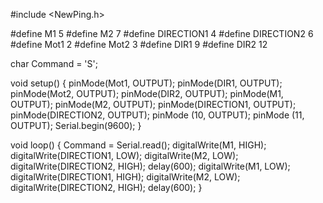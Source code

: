 #include <NewPing.h>

#define M1 5
#define M2 7
#define DIRECTION1 4
#define DIRECTION2 6
#define Mot1 2
#define Mot2 3
#define DIR1 9
#define DIR2 12

char Command = 'S';

void setup() {
pinMode(Mot1, OUTPUT);
pinMode(DIR1, OUTPUT);
pinMode(Mot2, OUTPUT);
pinMode(DIR2, OUTPUT);
pinMode(M1, OUTPUT);
pinMode(M2, OUTPUT);
pinMode(DIRECTION1, OUTPUT);
pinMode(DIRECTION2, OUTPUT);
pinMode (10, OUTPUT); 
pinMode (11, OUTPUT);
Serial.begin(9600);
}

void loop() {
  Command = Serial.read();
  digitalWrite(M1, HIGH);
  digitalWrite(DIRECTION1, LOW);
  digitalWrite(M2, LOW);
  digitalWrite(DIRECTION2, HIGH);
  delay(600);
  digitalWrite(M1, LOW);
  digitalWrite(DIRECTION1, HIGH);
  digitalWrite(M2, LOW);
  digitalWrite(DIRECTION2, HIGH);
  delay(600);
}
